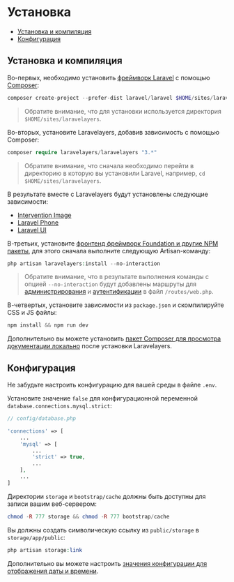 # Установка

- [Установка и компиляция](#installation-and-compilation)
- [Конфигурация](#configuration)

<a name="installation-and-compilation"></a>
## Установка и компиляция

Во-первых, необходимо установить [фреймворк Laravel](https://laravel.com/) с помощью [Composer](https://getcomposer.org/):

```php
composer create-project --prefer-dist laravel/laravel $HOME/sites/laravelayers "7.*"
```

> Обратите внимание, что для установки используется директория `$HOME/sites/laravelayers`.

Во-вторых, установите Laravelayers, добавив зависимость с помощью Composer:

```php
composer require laravelayers/laravelayers "3.*"
```

> Обратите внимание, что сначала необходимо перейти в директорию в которую вы установили Laravel, например, `cd $HOME/sites/laravelayers`.

В результате вместе с Laravelayers будут установлены следующие зависимости:

- [Intervention Image](https://github.com/Intervention/image)
- [Laravel Phone](https://github.com/Propaganistas/Laravel-Phone)
- [Laravel UI](https://github.com/laravel/ui)

В-третьих, установите [фронтенд фреймворк Foundation и другие NPM пакеты](frontend.md), для этого сначала выполните следующую Artisan-команду: 

```php
php artisan laravelayers:install --no-interaction
```
	
> Обратите внимание, что в результате выполнения команды с опцией `--no-interaction` будут добавлены маршруты для [администрирования](admin.md) и [аутентификации](auth.md) в файл `/routes/web.php`.

В-четвертых, установите зависимости из `package.json` и скомпилируйте CSS и JS файлы:

```php	
npm install && npm run dev
```

Дополнительно вы можете установить [пакет Composer для просмотра документации локально](https://github.com/laravelayers/laravelayers-docs/blob/master/README.md) после установки Laravelayers.

<a name="configuration"></a>
## Конфигурация

Не забудьте настроить конфигурацию для вашей среды в файле `.env`.

Установите значение `false` для конфигурационной переменной `database.connections.mysql.strict`:

```php
// config/database.php

'connections' => [
	...
	'mysql' => [
		...
		'strict' => true,
		...
	],
	...
]
```

Директории `storage` и `bootstrap/cache` должны быть доступны для записи вашим веб-сервером:

```php
chmod -R 777 storage && chmod -R 777 bootstrap/cache
```

Вы должны создать символическую ссылку из `public/storage` в `storage/app/public`:

```php
php artisan storage:link
```

Дополнительно вы можете настроить [значения конфигурации для отображения даты и времени](date.md).